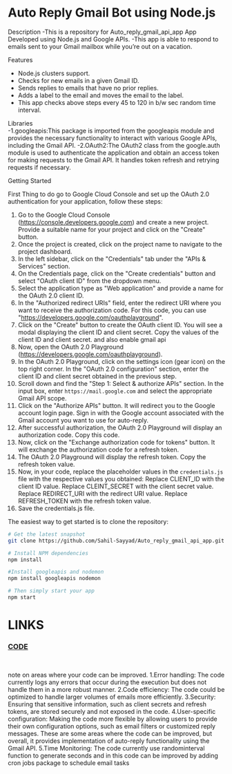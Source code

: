 # Auto Reply Gmail Bot using Node.js 

Description
-This is a repository for Auto_reply_gmail_api_app App Developed using Node.js and Google APIs.
-This app  is able to respond to emails sent to your Gmail mailbox while you’re out on a vacation.

 Features
- Node.js clusters support.
- Checks for new emails in a given Gmail ID.
- Sends replies to emails that have no prior replies.
- Adds a label to the email and moves the email to the label.
- This app checks above steps every 45 to 120 in b/w sec  random time interval. 

 Libraries  
-1.googleapis:This package is imported from the googleapis module and provides the necessary functionality to interact
   with various Google APIs, including the Gmail API.
-2.OAuth2:The OAuth2 class from the google.auth module is used to authenticate the application and obtain an access
   token for making requests to the Gmail API. It handles token refresh and retrying requests if necessary. 

 Getting Started

First Thing to do go to Google Cloud Console and set up the OAuth 2.0 authentication for
your application, follow these steps:
1. Go to the Google Cloud Console (https://console.developers.google.com) and create a new project. Provide a
   suitable name for your project and click on the "Create" button.
1. Once the project is created, click on the project name to navigate to the project dashboard.
1. In the left sidebar, click on the "Credentials" tab under the "APIs & Services" section.
1. On the Credentials page, click on the "Create credentials" button and select "OAuth client ID" from the
   dropdown menu.
1. Select the application type as "Web application" and provide a name for the OAuth 2.0 client ID.
1. In the "Authorized redirect URIs" field, enter the redirect URI where you want to receive the authorization
   code. For this code, you can use "https://developers.google.com/oauthplayground".
1. Click on the "Create" button to create the OAuth client ID. You will see a modal displaying the client ID
   and client secret. Copy the values of the client ID and client secret. and also enable gmail api 
1. Now, open the OAuth 2.0 Playground (https://developers.google.com/oauthplayground).
1. In the OAuth 2.0 Playground, click on the settings icon (gear icon) on the top right corner. In the
   "OAuth 2.0 configuration" section, enter the client ID and client secret obtained in the previous step.
1. Scroll down and find the "Step 1: Select & authorize APIs" section. In the input box, enter `https://mail.google.com`
   and select the appropriate Gmail API scope.
1. Click on the "Authorize APIs" button. It will redirect you to the Google account login page. Sign in with the
   Google account associated with the Gmail account you want to use for auto-reply.
1. After successful authorization, the OAuth 2.0 Playground will display an authorization code. Copy this code.
1. Now, click on the "Exchange authorization code for tokens" button. It will exchange the authorization code for
   a refresh token.
1. The OAuth 2.0 Playground will display the refresh token. Copy the refresh token value.
1. Now, in your code, replace the placeholder values in the `credentials.js` file with the respective values
   you obtained:
   Replace CLIENT_ID with the client ID value.
   Replace CLEINT_SECRET with the client secret value.
   Replace REDIRECT_URI with the redirect URI value.
   Replace REFRESH_TOKEN with the refresh token value.
1. Save the credentials.js file.

The easiest way to get started is to clone the repository:
```bash
# Get the latest snapshot
git clone https://github.com/Sahil-Sayyad/Auto_reply_gmail_api_app.git

# Install NPM dependencies
npm install

#Install googleapis and nodemon
npm install googleapis nodemon

# Then simply start your app
npm start
```

# LINKS

<h3> <a href = "https://github.com/Sahil-Sayyad/Auto_reply_gmail_api_app"> CODE</a> </h3><br>


note on areas where your code can be improved.
1.Error handling: The code currently logs any errors that occur during the execution but does not
  handle them in a more robust manner.
2.Code efficiency: The code could be optimized to handle larger volumes of emails more efficiently.
3.Security: Ensuring that sensitive information, such as client secrets and refresh tokens, are stored
  securely and not exposed in the   code.
4.User-specific configuration: Making the code more flexible by allowing users to provide their own
  configuration options, such as email    filters or customized reply messages.
  These are some areas where the code can be improved, but overall, it provides implementation of
  auto-reply functionality using the Gmail API.
5.Time Monitoring: The code currently use randominterval function to generate seconds and in this code can be improved by adding cron jobs package to schedule email tasks 


